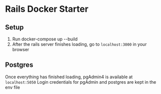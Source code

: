 # Rails Docker Starter

## Setup
1. Run docker-compose up --build
2. After the rails server finishes loading, go to `localhost:3000` in your browser

## Postgres
Once everything has finished loading, pgAdmin4 is available at `localhost:5050`
Login credentials for pgAdmin and postgres are kept in the env file
